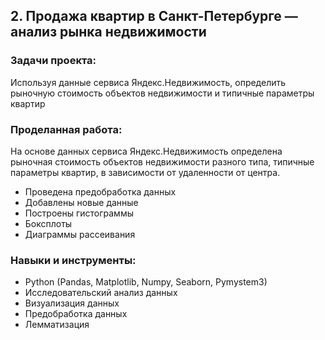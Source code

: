 ## 2. Продажа квартир в Санкт-Петербурге — анализ рынка недвижимости

### Задачи проекта:

Используя данные сервиса Яндекс.Недвижимость, определить рыночную стоимость объектов недвижимости и типичные параметры квартир

### Проделанная работа:

На основе данных сервиса Яндекс.Недвижимость определена рыночная стоимость объектов недвижимости разного типа, типичные параметры квартир, в зависимости от удаленности от центра.

- Проведена предобработка данных
- Добавлены новые данные 
- Построены гистограммы 
- Боксплоты
- Диаграммы рассеивания

### Навыки и инструменты:

- Python (Pandas, Matplotlib, Numpy, Seaborn, Pymystem3)
- Исследовательский анализ данных
- Визуализация данных
- Предобработка данных
- Лемматизация
